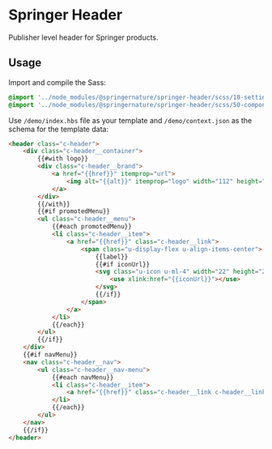 # Springer Header

Publisher level header for Springer products.

## Usage

Import and compile the Sass:

```scss
@import '../node_modules/@springernature/springer-header/scss/10-settings/header';
@import '../node_modules/@springernature/springer-header/scss/50-components/header';
```

Use `/demo/index.hbs` file as your template and `/demo/context.json` as the schema for the template data: 

```html
<header class="c-header">
	<div class="c-header__container">
		{{#with logo}}
		<div class="c-header__brand">
			<a href="{{href}}" itemprop="url">
				<img alt="{{alt}}" itemprop="logo" width="112" height="30" role="img" src="{{srcUrl}}">
			</a>
		</div>
		{{/with}}
		{{#if promotedMenu}}
		<ul class="c-header__menu">
			{{#each promotedMenu}}
			<li class="c-header__item">
				<a href="{{href}}" class="c-header__link">
					<span class="u-display-flex u-align-items-center">
						{{label}}
						{{#if iconUrl}}
						<svg class="u-icon u-ml-4" width="22" height="22" aria-hidden="true" focusable="false">
							<use xlink:href="{{iconUrl}}"></use>
						</svg>
						{{/if}}
					</span>
				</a>
			</li>
			{{/each}}
		</ul>
		{{/if}}
	</div>
	{{#if navMenu}}
	<nav class="c-header__nav">
		<ul class="c-header__nav-menu">
			{{#each navMenu}}
			<li class="c-header__item">
				<a href="{{href}}" class="c-header__link c-header__link--nav">{{label}}</a>
			</li>
			{{/each}}
		</ul>
	</nav>
	{{/if}}
</header>
```
